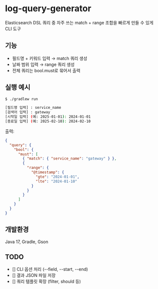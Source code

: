 # log-query-generator

Elasticsearch DSL 쿼리 중
자주 쓰는 match + range 조합을 빠르게 만들 수 있게 CLI 도구



## 기능

- 필드명 + 키워드 입력 → match 쿼리 생성
- 날짜 범위 입력 → range 쿼리 생성
- 전체 쿼리는 bool.must로 묶어서 출력



## 실행 예시

```bash
$ ./gradlew run

[필드명 입력] : service_name
[검색어 입력] : gateway
[시작일 입력] (예: 2025-01-01): 2024-01-01
[종료일 입력] (예: 2025-02-10): 2024-02-10
```
출력:
```json
{
  "query": {
    "bool": {
      "must": [
        { "match": { "service_name": "gateway" } },
        {
          "range": {
            "@timestamp": {
              "gte": "2024-01-01",
              "lte": "2024-01-10"
            }
          }
        }
      ]
    }
  }
}
```


## 개발환경
Java 17, Gradle, Gson



## TODO
- [] CLI 옵션 처리 (--field, --start, --end)
- [] 결과 JSON 파일 저장
- [] 쿼리 템플릿 확장 (filter, should 등)
